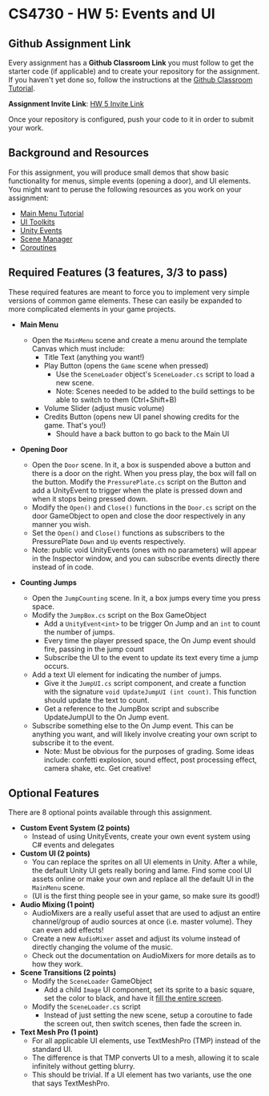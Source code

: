 CS4730 - HW 5: Events and UI
===============================


<a name="background"></a>Github Assignment Link
---------------------------------------

Every assignment has a **Github Classroom Link** you must follow to get the starter code (if applicable) and to create your repository for the assignment. If you haven't yet done so, follow the instructions at the [Github Classroom Tutorial](./githubclassroom.html).

**Assignment Invite Link**: [HW 5 Invite Link](https://classroom.github.com/a/6HFGQiFE)

Once your repository is configured, push your code to it in order to submit your work.




<a name="background"></a>Background and Resources
---------------------------------------

For this assignment, you will produce small demos that show basic functionality for menus, simple events (opening a door), and UI elements. You might want to peruse the following resources as you work on your assignment:
- [Main Menu Tutorial](https://www.youtube.com/watch?v=zc8ac_qUXQY)
- [UI Toolkits](https://docs.unity3d.com/Manual/UIToolkits.html)
- [Unity Events](https://docs.unity3d.com/Manual/UnityEvents.html)
- [Scene Manager](https://docs.unity3d.com/ScriptReference/SceneManagement.SceneManager.html)
- [Coroutines](https://docs.unity3d.com/ScriptReference/Coroutine.html)


<a name="required"></a>Required Features (3 features, 3/3 to pass)
---------------------------------------

These required features are meant to force you to implement very simple versions of common game elements. These can easily be expanded to more complicated elements in your game projects.

- **Main Menu**
  - Open the `MainMenu` scene and create a menu around the template Canvas which must include:
    - Title Text (anything you want!)
    - Play Button (opens the `Game` scene when pressed)
      - Use the `SceneLoader` object's `SceneLoader.cs` script to load a new scene.
      - Note: Scenes needed to be added to the build settings to be able to switch to them (Ctrl+Shift+B)
    - Volume Slider (adjust music volume)
    - Credits Button (opens new UI panel showing credits for the game. That's you!)
      - Should have a back button to go back to the Main UI

- **Opening Door**
  - Open the `Door` scene. In it, a box is suspended above a button and there is a door on the right. When you press play, the box will fall on the button. Modify the `PressurePlate.cs` script on the Button and add a UnityEvent to trigger when the plate is pressed down and when it stops being pressed down. 
  - Modify the `Open()` and `Close()` functions in the `Door.cs` script on the door GameObject to open and close the door respectively in any manner you wish.
  - Set the `Open()` and `Close()` functions as subscribers to the PressurePlate `Down` and `Up` events respectively.
  - Note: public void UnityEvents (ones with no parameters) will appear in the Inspector window, and you can subscribe events directly there instead of in code.

- **Counting Jumps**
  - Open the `JumpCounting` scene. In it, a box jumps every time you press space.
  - Modify the `JumpBox.cs` script on the Box GameObject 
    - Add a `UnityEvent<int>` to be trigger On Jump and an `int` to count the number of jumps.
    - Every time the player pressed space, the On Jump event should fire, passing in the jump count
    - Subscribe the UI to the event to update its text every time a jump occurs.
  - Add a text UI element for indicating the number of jumps.
    - Give it the `JumpUI.cs` script component, and create a function with the signature `void UpdateJumpUI (int count)`. This function should update the text to count.
    - Get a reference to the JumpBox script and subscribe UpdateJumpUI to the On Jump event.
  - Subscribe something else to the On Jump event. This can be anything you want, and will likely involve creating your own script to subscribe it to the event.
    - Note: Must be obvious for the purposes of grading. Some ideas include: confetti explosion, sound effect, post processing effect, camera shake, etc. Get creative!

<a name="optional"></a>Optional Features
---------------------------------------

There are 8 optional points available through this assignment.

- **Custom Event System (2 points)**
  - Instead of using UnityEvents, create your own event system using C# events and delegates
- **Custom UI (2 points)**
  - You can replace the sprites on all UI elements in Unity. After a while, the default Unity UI gets really boring and lame. Find some cool UI assets online or make your own and replace all the default UI in the `MainMenu` scene.
  - (UI is the first thing people see in your game, so make sure its good!)
- **Audio Mixing (1 point)**
  - AudioMixers are a really useful asset that are used to adjust an entire channel/group of audio sources at once (i.e. master volume). They can even add effects!
  - Create a new `AudioMixer` asset and adjust its volume instead of directly changing the volume of the music.
  - Check out the documentation on AudioMixers for more details as to how they work.
- **Scene Transitions (2 points)**
  - Modify the `SceneLoader` GameObject
    - Add a child `Image` UI component, set its sprite to a basic square, set the color to black, and have it [fill the entire screen](https://answers.unity.com/questions/1250052/set-the-ui-image-to-fit-screen-size.html).
  - Modify the `SceneLoader.cs` script
    - Instead of just setting the new scene, setup a coroutine to fade the screen out, then switch scenes, then fade the screen in. 
- **Text Mesh Pro (1 point)**
  - For all applicable UI elements, use TextMeshPro (TMP) instead of the standard UI.
  - The difference is that TMP converts UI to a mesh, allowing it to scale infinitely without getting blurry.
  - This should be trivial. If a UI element has two variants, use the one that says TextMeshPro.

